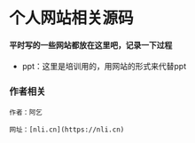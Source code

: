 # 个人网站相关源码

#### 平时写的一些网站都放在这里吧，记录一下过程

- ppt：这里是培训用的，用网站的形式来代替ppt

### 作者相关
``` 
作者：阿乞

网址：[nli.cn](https://nli.cn)
```